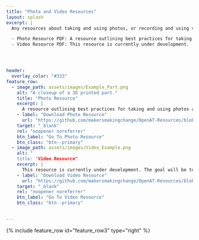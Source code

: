 ```yaml
---
title: "Photo and Video Resources"
layout: splash
excerpt: |
  Any resources about taking and using photos, or recording and using videos will be available for download on this page.

  - Photo Resource PDF: A resource outlining best practices for taking and using photos across different types of documents. The resource includes examples of good and bad images to use with explanations.
  - Video Resource PDF: This resource is currently under development.




header:
  overlay_color: "#333"
feature_row:
  - image_path: assets/images/Example_Part.png
    alt: "A closeup of a 3D printed part."
    title: "Photo Resource"
    excerpt: |
      A resource outlining best practices for taking and using photos across different types of documents. The resource includes examples of good and bad images to use with explanations.
    - label: "Download Photo Resource"
      url: "https://github.com/makersmakingchange/OpenAT-Resources/blob/main/Photos_and_Videos_Resources/Photo_Resource.pdf" 
    target: "_blank"
    rel: "noopener noreferrer"
    btn_label: "Go To Photo Resource"
    btn_class: "btn--primary"
  - image_path: assets/images/Video_Example.png
    alt: "
    title: "Video Resource"
    excerpt: |
      This resource is currently under development. The goal will be to describe which videos would be useful for someone to create, and what those videos should include.
    - label: "Download Video Resource"
      url: "https://github.com/makersmakingchange/OpenAT-Resources/blob/main/Photos_and_Videos_Resources/Video_Resource.pdf" 
    target: "_blank"
    rel: "noopener noreferrer"
    btn_label: "Go To Video Resource"
    btn_class: "btn--primary"
  

---
```





{% include feature_row id="feature_row3" type="right" %}